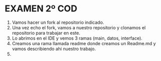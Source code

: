 # EXAMEN 2º COD
1. Vamos hacer un fork al repositorio indicado.
2. Una vez echo el fork, vamos a nuestro repositorio y clonamos el repositorio para trabajar en este.
3. Lo abrimos en el IDE y vemos 3 ramas (main, datos, interface).
4. Creamos una rama llamada readme donde creamos un Readme.md y vamos describiendo ahi nuestro trabajo.
5. 